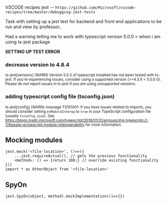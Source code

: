 VSCODE recipes jest -- ```https://github.com/Microsoft/vscode-recipes/tree/master/debugging-jest-tests```

Task with setting up a jest test for backend and front end applications to be run and view by professor..

Had a warning telling me to work with typescript version 5.0.0 > when i am using ts-jest package

**SETTING UP TEST ERROR**
### decrease version to 4.8.4
<sub>ts-jest[versions] (WARN) Version 5.0.2 of typescript installed has not been tested with ts-jest. If you're experiencing issues, consider using a supported version (>=4.3.0 < 5.0.0 0). Please do not report issues in ts-jest if you are using unsupported versions.</sub>
 
### adding typescript config file (tsconfig.json)
<sub>ts-jest[config] (WARN) message TS151001: If you have issues related to imports, you should consider setting `esModuleInterop` to `true` in your TypeScript configuration file (usually `tsconfig.json`). See https://blogs.msdn.microsoft.com/typescript/2018/01/31/announcing-typescript-2-7/#easier-ecmascript-module-interoperability for more information.</sub>


## Mocking modules 
```
jest.mock('<file-location>', ()=>({
    ...jest.requireActual(), // gets the previous functionality
    <method>: () => {return 100;} // override existing functionality
}))
import * as OtherObject from '<file-location>'
```

## SpyOn 
```
jest.SpyOn(object, method).mockImplementation(()=>{})
```